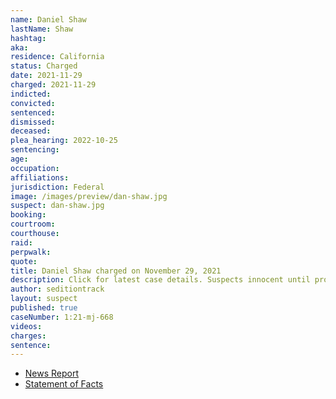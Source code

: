 ```yaml
---
name: Daniel Shaw
lastName: Shaw
hashtag:
aka:
residence: California
status: Charged
date: 2021-11-29
charged: 2021-11-29
indicted:
convicted:
sentenced:
dismissed:
deceased:
plea_hearing: 2022-10-25
sentencing:
age:
occupation:
affiliations:
jurisdiction: Federal
image: /images/preview/dan-shaw.jpg
suspect: dan-shaw.jpg
booking:
courtroom:
courthouse:
raid:
perpwalk:
quote:
title: Daniel Shaw charged on November 29, 2021
description: Click for latest case details. Suspects innocent until proven guilty.
author: seditiontrack
layout: suspect
published: true
caseNumber: 1:21-mj-668
videos:
charges:
sentence:
---
```


- [News Report](https://patch.com/california/petaluma/sonoma-county-man-charged-u-s-capitol-breach)
- [Statement of Facts](https://www.justice.gov/usao-dc/case-multi-defendant/file/1459181/download)
